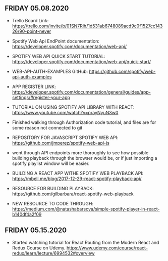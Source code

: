 ## FRIDAY 05.08.2020

* Trello Board Link: 
https://trello.com/invite/b/01SN7Rlh/1d531ab6748089acd9c0f1527cc14326/90-point-never

* Spotify Web Api EndPoint documentation: 
https://developer.spotify.com/documentation/web-api/

* SPOTIFY WEB API QUICK START TUTORIAL: 
https://developer.spotify.com/documentation/web-api/quick-start/

* WEB-API-AUTH-EXAMPLES GitHub: 
https://github.com/spotify/web-api-auth-examples

* APP REGISTER LINK: 
https://developer.spotify.com/documentation/general/guides/app-settings/#register-your-app

* TUTORIAL ON USING SPOTIFY API LIBRARY WITH REACT: 
https://www.youtube.com/watch?v=prayNyuN3w0

* Finished walking through Authorization code tutorial, and files are for some reason not connected to git 

* REPOSITORY FOR JAVASCRIPT SPOTIFY WEB API: 
https://github.com/jmperez/spotify-web-api-js

* went through API endpoints more thoroughly to see how possible building playback through the browser would be, or if just importing a spotify playlist window will be easier. 

* BUILDING A REACT APP WITHE SPOTIFY WEB PLAYBACK API: 
https://mbell.me/blog/2017-12-29-react-spotify-playback-api/

* RESOURCE FOR BUILDING PLAYBACK: 
https://github.com/gilbarbara/react-spotify-web-playback

* NEW RESOURCE TO CODE THROUGH: 
https://medium.com/@natashabarsova/simple-spotify-player-in-react-b140df4a2f09

## FRIDAY 05.15.2020

* Started watching tutorial for React Routing from the Modern React and Redux Course on Udemy.
https://www.udemy.com/course/react-redux/learn/lecture/6994532#overview


